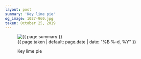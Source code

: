 ```yaml
---
layout: post
summary: 'Key lime pie'
og_image: 1027-960.jpg
taken: October 25, 2019
---
```


<figure class="post">
 <img alt="{{ page.summary }}" sizes="(min-width: 700px) 50vw, calc(100vw - 2rem)" src="{{ site.assets_url }}/1027-480.jpg" srcset="{{ site.assets_url }}/1027-240.jpg 240w, {{ site.assets_url }}/1027-480.jpg 480w, {{ site.assets_url }}/1027-720.jpg 720w, {{ site.assets_url }}/1027-960.jpg 960w"/>
 <figcaption>
  <time>
   {{ page.taken | default: page.date | date: "%B %-d, %Y" }}
  </time>
  <p>
   Key lime pie
  </p>
 </figcaption>
</figure>
